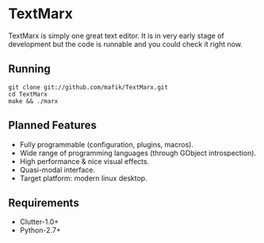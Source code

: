 
TextMarx
========

TextMarx is simply one great text editor. It is in very early stage of
development but the code is runnable and you could check it right now.

Running
-------

    git clone git://github.com/mafik/TextMarx.git
    cd TextMarx
    make && ./marx

Planned Features
----------------

* Fully programmable (configuration, plugins, macros).
* Wide range of programming languages (through GObject introspection).
* High performance & nice visual effects.
* Quasi-modal interface.
* Target platform: modern linux desktop.
 
Requirements
------------

* Clutter-1.0+
* Python-2.7+
